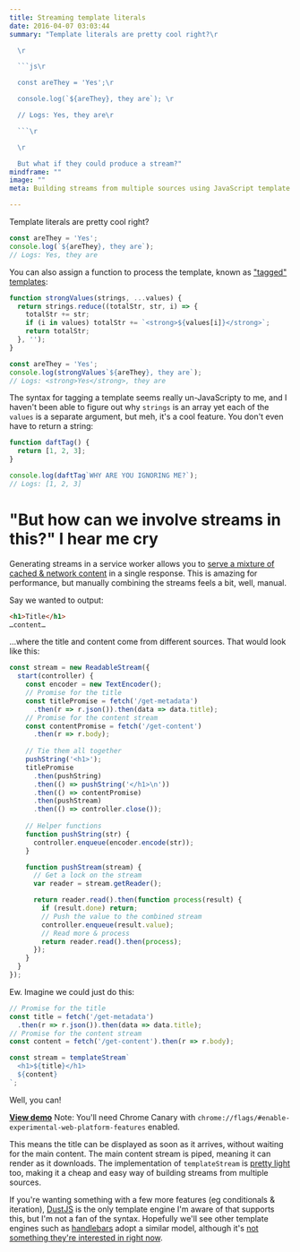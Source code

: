 ```yaml
---
title: Streaming template literals
date: 2016-04-07 03:03:44
summary: "Template literals are pretty cool right?\r

  \r

  ```js\r

  const areThey = 'Yes';\r

  console.log(`${areThey}, they are`); \r

  // Logs: Yes, they are\r

  ```\r

  \r

  But what if they could produce a stream?"
mindframe: ""
image: ""
meta: Building streams from multiple sources using JavaScript template literals

---
```


Template literals are pretty cool right?

```js
const areThey = 'Yes';
console.log(`${areThey}, they are`); 
// Logs: Yes, they are
```

You can also assign a function to process the template, known as ["tagged" templates](https://developer.mozilla.org/en-US/docs/Web/JavaScript/Reference/Template_literals#Tagged_template_literals):

```js
function strongValues(strings, ...values) {
  return strings.reduce((totalStr, str, i) => {
    totalStr += str;
    if (i in values) totalStr += `<strong>${values[i]}</strong>`;
    return totalStr;
  }, '');
}

const areThey = 'Yes';
console.log(strongValues`${areThey}, they are`);
// Logs: <strong>Yes</strong>, they are
```

The syntax for tagging a template seems really un-JavaScripty to me, and I haven't been able to figure out why `strings` is an array yet each of the `values` is a separate argument, but meh, it's a cool feature. You don't even have to return a string:

```js
function daftTag() {
  return [1, 2, 3];
}

console.log(daftTag`WHY ARE YOU IGNORING ME?`);
// Logs: [1, 2, 3]
```

# "But how can we involve streams in this?" I hear me cry

Generating streams in a service worker allows you to [serve a mixture of cached & network content](/2016/streams-ftw/#creating-one-stream-from-multiple-sources-to-supercharge-page-render-times) in a single response. This is amazing for performance, but manually combining the streams feels a bit, well, manual.

Say we wanted to output:

```html
<h1>Title</h1>
…content…
```

…where the title and content come from different sources. That would look like this:

```js
const stream = new ReadableStream({
  start(controller) {
    const encoder = new TextEncoder();
    // Promise for the title
    const titlePromise = fetch('/get-metadata')
      .then(r => r.json()).then(data => data.title);
    // Promise for the content stream
    const contentPromise = fetch('/get-content')
      .then(r => r.body);
    
    // Tie them all together
    pushString('<h1>');
    titlePromise
      .then(pushString)
      .then(() => pushString('</h1>\n'))
      .then(() => contentPromise)
      .then(pushStream)
      .then(() => controller.close());
    
    // Helper functions
    function pushString(str) {
      controller.enqueue(encoder.encode(str));
    }

    function pushStream(stream) {
      // Get a lock on the stream
      var reader = stream.getReader();

      return reader.read().then(function process(result) {
        if (result.done) return;
        // Push the value to the combined stream
        controller.enqueue(result.value);
        // Read more & process
        return reader.read().then(process);
      });
    }
  }
});
```

Ew. Imagine we could just do this:

```js
// Promise for the title
const title = fetch('/get-metadata')
  .then(r => r.json()).then(data => data.title);
// Promise for the content stream
const content = fetch('/get-content').then(r => r.body);

const stream = templateStream`
  <h1>${title}</h1>
  ${content}
`;
```

Well, you can!

[**View demo**](https://jakearchibald.github.io/isserviceworkerready/demos/template-stream/) Note: You'll need Chrome Canary with `chrome://flags/#enable-experimental-web-platform-features` enabled.

This means the title can be displayed as soon as it arrives, without waiting for the main content. The main content stream is piped, meaning it can render as it downloads. The implementation of `templateStream` is [pretty light](https://github.com/jakearchibald/isserviceworkerready/blob/1cbc3dd7e36b25aa31b1268fd529d8136241953c/src/demos/template-stream/sw.js#L41) too, making it a cheap and easy way of building streams from multiple sources.

If you're wanting something with a few more features (eg conditionals & iteration), [DustJS](http://www.dustjs.com/) is the only template engine I'm aware of that supports this, but I'm not a fan of the syntax. Hopefully we'll see other template engines such as [handlebars](http://handlebarsjs.com/) adopt a similar model, although it's [not something they're interested in right now](https://github.com/wycats/handlebars.js/issues/1150).